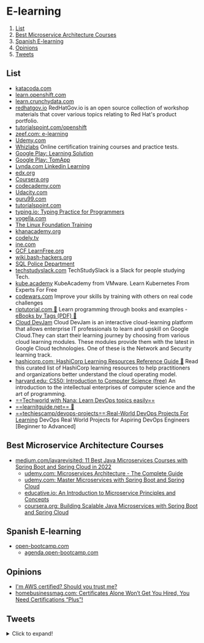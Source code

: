 # E-learning

1. [List](#list)
2. [Best Microservice Architecture Courses](#best-microservice-architecture-courses)
3. [Spanish E-learning](#spanish-e-learning)
4. [Opinions](#opinions)
5. [Tweets](#tweets)

## List

- [katacoda.com](https://www.katacoda.com/)
- [learn.openshift.com](https://learn.openshift.com/)
- [learn.crunchydata.com](https://learn.crunchydata.com/)
- [redhatgov.io](http://redhatgov.io) RedHatGov.io is an open source collection of workshop materials that cover various topics relating to Red Hat's product portfolio.
- [tutorialspoint.com/openshift](https://www.tutorialspoint.com/openshift/)
- [zeef.com: e-learning](https://e-learning.zeef.com/tracy.parish)
- [Udemy.com](https://www.udemy.com/)
- [Whizlabs](https://www.whizlabs.com/) Online certification training courses and practice tests.
- [Google Play: Learning Solution](https://play.google.com/store/apps/developer?id=Learning+Solution)
- [Google Play: TomApp](https://play.google.com/store/apps/developer?id=TomApp)
- [Lynda.com Linkedin Learning](https://www.lynda.com/)
- [edx.org](https://www.edx.org/)
- [Coursera.org](https://www.coursera.org)
- [codecademy.com](https://www.codecademy.com/)
- [Udacity.com](https://eu.udacity.com/)
- [guru99.com](https://www.guru99.com/)
- [tutorialspoint.com](http://www.tutorialspoint.com/)
- [typing.io: Typing Practice for Programmers](https://typing.io/)
- [vogella.com](http://www.vogella.com/tutorials/)
- [The Linux Foundation Training](https://training.linuxfoundation.org/resources/)
- [khanacademy.org](https://www.khanacademy.org/)
- [codely.tv](https://codely.tv/)
- [ine.com](https://ine.com/)
- [GCF LearnFree.org](https://edu.gcfglobal.org/en/)
- [wiki.bash-hackers.org](https://wiki.bash-hackers.org/)
- [SQL Police Department](https://sqlpd.com/)
- [techstudyslack.com](https://techstudyslack.com/) TechStudySlack is a Slack for people studying Tech.
- [kube.academy](https://kube.academy/) KubeAcademy from VMware. Learn Kubernetes From Experts For Free
- [codewars.com](https://www.codewars.com) Improve your skills by training with others on real code challenges
- [riptutorial.com 🌟](https://riptutorial.com/) Learn programming through books and examples - [eBooks by Tags (PDF) 🌟](https://riptutorial.com/ebook)
- [Cloud DevJam](https://www.techgig.com/googlecloud) Cloud DevJam is an interactive cloud-learning platform that allows enterprise IT professionals to learn and upskill on Google Cloud.​They can start their learning journey by choosing from various cloud learning modules. These modules provide them with the latest in Google Cloud technologies. One of these is the Network and Security learning track.
- [hashicorp.com: HashiCorp Learning Resources Reference Guide 🌟](https://www.hashicorp.com/blog/hashicorp-learning-resources-reference-guide) Read this curated list of HashiCorp learning resources to help practitioners and organizations better understand the cloud operating model.
- [harvard.edu: CS50: Introduction to Computer Science (free)](https://pll.harvard.edu/course/cs50-introduction-computer-science) An introduction to the intellectual enterprises of computer science and the art of programming.
- [==Techworld with Nana: Learn DevOps topics easily==](https://www.techworld-with-nana.com)
- [==learnitguide.net== 🌟](https://www.learnitguide.net)
- [==techiescamp/devops-projects==:Real-World DevOps Projects For Learning](https://github.com/techiescamp/devops-projects) DevOps Real World Projects for Aspiring DevOps Engineers [Beginner to Advanced]

## Best Microservice Architecture Courses

- [medium.com/javarevisited: 11 Best Java Microservices Courses with Spring Boot and Spring Cloud in 2022](https://medium.com/javarevisited/10-best-java-microservices-courses-with-spring-boot-and-spring-cloud-6d04556bdfed)
    - [udemy.com: Microservices Architecture - The Complete Guide](https://www.udemy.com/course/microservices-architecture-the-complete-guide/)
    - [udemy.com: Master Microservices with Spring Boot and Spring Cloud](https://www.udemy.com/course/microservices-with-spring-boot-and-spring-cloud/)
    - [educative.io: An Introduction to Microservice Principles and Concepts](https://www.educative.io/courses/introduction-microservice-principles-concepts)
    - [coursera.org: Building Scalable Java Microservices with Spring Boot and Spring Cloud](https://www.coursera.org/learn/google-cloud-java-spring)

## Spanish E-learning

- [open-bootcamp.com](http://open-bootcamp.com)
    - [agenda.open-bootcamp.com](https://agenda.open-bootcamp.com)

## Opinions

- [I'm AWS certified? Should you trust me?](https://code.joejag.com/2021/i-am-aws-certified-should-you-trust-me.html)
- [homebusinessmag.com: Certificates Alone Won’t Get You Hired, You Need Certifications “Plus”!](https://homebusinessmag.com/businesses/success-tips/certificates-alone-wont-get-hired-need-certifications-plus/)

## Tweets

<details>
  <summary>Click to expand!</summary>

<center>
<blockquote class="twitter-tweet"><p lang="en" dir="ltr">A cloud certificate is no job guarantee but comes with very cool perks:<br><br>- more job opportunities <br>- potential salary increase <br>- stand out from others<br>- prove knowledge<br>- demonstrate expertise<br>- stay relevant<br>- invest in yourself<br><br>And it’s actually fun to get certified! ⭐</p>&mdash; Simon (@simonholdorf) <a href="https://twitter.com/simonholdorf/status/1630090874376843264?ref_src=twsrc%5Etfw">February 27, 2023</a></blockquote> <script async src="https://platform.twitter.com/widgets.js" charset="utf-8"></script>
</center>
</details>
